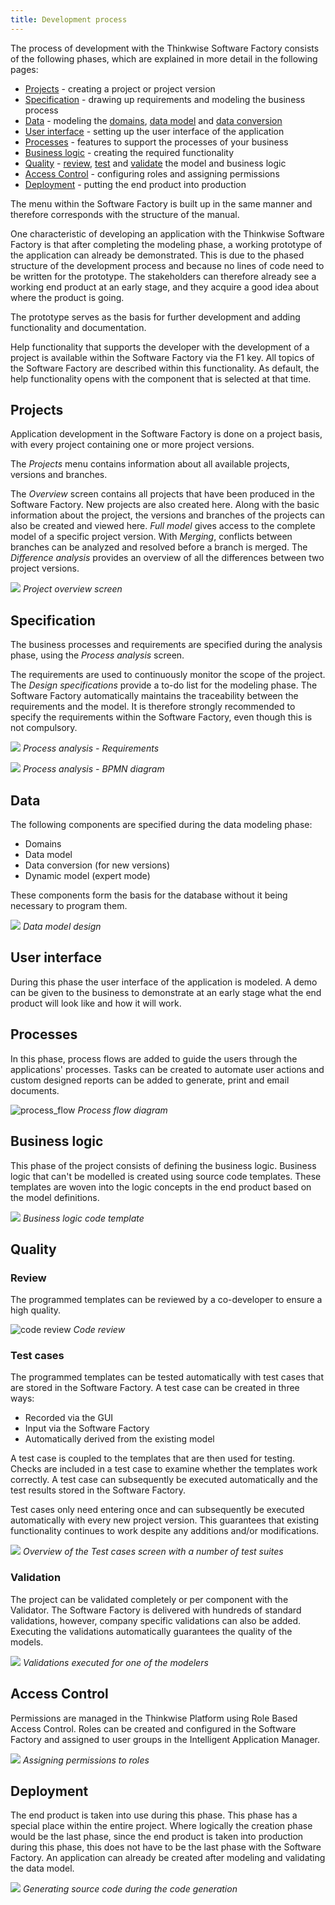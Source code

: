 ```yaml
---
title: Development process
---
```


The process of development with the Thinkwise Software Factory consists of the following phases, which are explained in more detail in the following pages:

- [Projects](overview.html) - creating a project or project version
- [Specification](process_analysis) - drawing up requirements and modeling the business process
- [Data](data_model.html) - modeling the [domains](domains.html), [data model](data_model.html) and [data conversion](data_conversion.html)
- [User interface](menus.html) - setting up the user interface of the application
- [Processes](tasks.html) - features to support the processes of your business
- [Business logic](functionality.html) - creating the required functionality
- [Quality](code_review.html) - [review](code_review.html), [test](test_cases.html) and [validate](validation.html) the model and business logic
- [Access Control](roles) - configuring roles and assigning permissions
- [Deployment](creation.html) - putting the end product into production

The menu within the Software Factory is built up in the same manner and therefore corresponds with the structure of the manual.

One characteristic of developing an application with the Thinkwise Software Factory is that after completing the modeling phase, a working prototype of the application can already be demonstrated. This is due to the phased structure of the development process and because no lines of code need to be written for the prototype. The stakeholders can therefore already see a working end product at an early stage, and they acquire a good idea about where the product is going.

The prototype serves as the basis for further development and adding functionality and documentation.

Help functionality that supports the developer with the development of a project is available within the Software Factory via the F1 key. All topics of the Software Factory are described within this functionality. As default, the help functionality opens with the component that is selected at that time.

## Projects

Application development in the Software Factory is done on a project basis, with every project containing one or more project versions.

The *Projects* menu contains information about all available projects, versions and branches.

The *Overview* screen contains all projects that have been produced in the Software Factory. New projects are also created here. Along with the basic information about the project, the versions and branches of the projects can also be created and viewed here. *Full model* gives access to the complete model of a specific project version. With *Merging*, conflicts between branches can be analyzed and resolved before a branch is merged. The *Difference analysis* provides an overview of all the differences between two project versions.

![](assets/sf/image9.png)
*Project overview screen*

## Specification

The business processes and requirements are specified during the analysis phase, using the *Process analysis* screen.

The requirements are used to continuously monitor the scope of the project. The *Design specifications* provide a to-do list for the modeling phase. The Software Factory automatically maintains the traceability between the requirements and the model. It is therefore strongly recommended to specify the requirements within the Software Factory, even though this is not compulsory.

![](assets/sf/image10.png)
*Process analysis - Requirements*

![](assets/sf/image11.png)
*Process analysis - BPMN diagram*

## Data

The following components are specified during the data modeling phase:

- Domains
- Data model
- Data conversion (for new versions)
- Dynamic model (expert mode)

These components form the basis for the database without it being necessary to program them.

![](assets/sf/image12.png)
*Data model design*

## User interface

During this phase the user interface of the application is modeled. A demo can be given to the business to demonstrate at an early stage what the end product will look like and how it will work.

## Processes

In this phase, process flows are added to guide the users through the applications' processes. Tasks can be created to automate user actions and custom designed reports can be added to generate, print and email documents.

![process_flow](assets/sf/process_flow.png)
*Process flow diagram*

## Business logic

This phase of the project consists of defining the business logic. Business logic that can't be modelled is created using source code templates. These templates are woven into the logic concepts in the end product based on the model definitions.

![](assets/sf/image14.png)
*Business logic code template*

## Quality

### Review

The programmed templates can be reviewed by a co-developer to ensure a high quality.

![code review](assets/sf/code_review.png)
*Code review*

### Test cases

The programmed templates can be tested automatically with test cases that are stored in the Software Factory. A test case can be created in three ways:

- Recorded via the GUI
- Input via the Software Factory
- Automatically derived from the existing model

A test case is coupled to the templates that are then used for testing. Checks are included in a test case to examine whether the templates work correctly. A test case can subsequently be executed automatically and the test results stored in the Software Factory.

Test cases only need entering once and can subsequently be executed automatically with every new project version. This guarantees that existing functionality continues to work despite any additions and/or modifications.

![](assets/sf/image15.png)
*Overview of the Test cases screen with a number of test suites*

### Validation

The project can be validated completely or per component with the Validator. The Software Factory is delivered with hundreds of standard validations, however, company specific validations can also be added. Executing the validations automatically guarantees the quality of the models.

![](assets/sf/image13.png)
*Validations executed for one of the modelers*

## Access Control

Permissions are managed in the Thinkwise Platform using Role Based Access Control.
Roles can be created and configured in the Software Factory and assigned to user groups in the Intelligent Application Manager.

![](assets/sf/assign_rights.png)
*Assigning permissions to roles*

## Deployment

The end product is taken into use during this phase. This phase has a special place within the entire project. Where logically the creation phase would be the last phase, since the end product is taken into production during this phase, this does not have to be the last phase with the Software Factory. An application can already be created after modeling and validating the data model.

![](assets/sf/image17.png)
*Generating source code during the code generation*